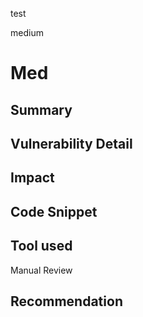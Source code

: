 test

medium

# Med

## Summary

## Vulnerability Detail

## Impact

## Code Snippet

## Tool used

Manual Review

## Recommendation
